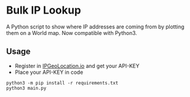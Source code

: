 # Bulk IP Lookup

A Python script to show where IP addresses are coming from by plotting them on a World map. Now compatible with Python3.

## Usage

* Register in [IPGeoLocation.io](https://ipgeolocation.io) and get your API-KEY
* Place your API-KEY in code

```
python3 -m pip install -r requirements.txt
python3 main.py
```
